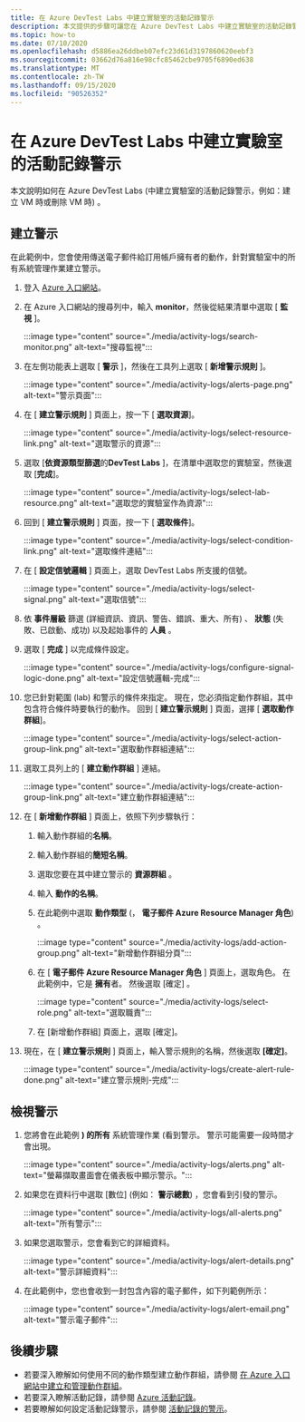 ```yaml
---
title: 在 Azure DevTest Labs 中建立實驗室的活動記錄警示
description: 本文提供的步驟可讓您在 Azure DevTest Labs 中建立實驗室的活動記錄警示。
ms.topic: how-to
ms.date: 07/10/2020
ms.openlocfilehash: d5886ea26ddbeb07efc23d61d3197860620eebf3
ms.sourcegitcommit: 03662d76a816e98cfc85462cbe9705f6890ed638
ms.translationtype: MT
ms.contentlocale: zh-TW
ms.lasthandoff: 09/15/2020
ms.locfileid: "90526352"
---
```

# <a name="create-activity-log-alerts-for-labs-in-azure-devtest-labs"></a>在 Azure DevTest Labs 中建立實驗室的活動記錄警示
本文說明如何在 Azure DevTest Labs (中建立實驗室的活動記錄警示，例如：建立 VM 時或刪除 VM 時) 。

## <a name="create-alerts"></a>建立警示
在此範例中，您會使用傳送電子郵件給訂用帳戶擁有者的動作，針對實驗室中的所有系統管理作業建立警示。 

1. 登入 [Azure 入口網站](https://portal.azure.com)。
1. 在 Azure 入口網站的搜尋列中，輸入 **monitor**，然後從結果清單中選取 [ **監視** ]。 

    :::image type="content" source="./media/activity-logs/search-monitor.png" alt-text="搜尋監視":::        
1. 在左側功能表上選取 [ **警示** ]，然後在工具列上選取 [ **新增警示規則** ]。 

    :::image type="content" source="./media/activity-logs/alerts-page.png" alt-text="警示頁面":::    
1. 在 [ **建立警示規則** ] 頁面上，按一下 [ **選取資源**]。 

    :::image type="content" source="./media/activity-logs/select-resource-link.png" alt-text="選取警示的資源":::        
1. 選取 [**依資源類型篩選**的**DevTest Labs** ]，在清單中選取您的實驗室，然後選取 [**完成**]。

    :::image type="content" source="./media/activity-logs/select-lab-resource.png" alt-text="選取您的實驗室作為資源":::
1. 回到 [ **建立警示規則** ] 頁面，按一下 [ **選取條件**]。 

    :::image type="content" source="./media/activity-logs/select-condition-link.png" alt-text="選取條件連結":::    
1. 在 [ **設定信號邏輯** ] 頁面上，選取 DevTest Labs 所支援的信號。 

    :::image type="content" source="./media/activity-logs/select-signal.png" alt-text="選取信號":::
1. 依 **事件層級** 篩選 (詳細資訊、資訊、警告、錯誤、重大、所有) 、 **狀態** (失敗、已啟動、成功) 以及起始事件的 **人員** 。 
1. 選取 [ **完成** ] 以完成條件設定。 

    :::image type="content" source="./media/activity-logs/configure-signal-logic-done.png" alt-text="設定信號邏輯-完成":::
1. 您已針對範圍 (lab) 和警示的條件來指定。 現在，您必須指定動作群組，其中包含符合條件時要執行的動作。 回到 [ **建立警示規則** ] 頁面，選擇 [ **選取動作群組**]。 

    :::image type="content" source="./media/activity-logs/select-action-group-link.png" alt-text="選取動作群組連結":::
1. 選取工具列上的 [ **建立動作群組** ] 連結。 

    :::image type="content" source="./media/activity-logs/create-action-group-link.png" alt-text="建立動作群組連結":::
1. 在 [ **新增動作群組** ] 頁面上，依照下列步驟執行：
    1. 輸入動作群組的**名稱**。
    1. 輸入動作群組的**簡短名稱**。 
    1. 選取您要在其中建立警示的 **資源群組** 。 
    1. 輸入 **動作的名稱**。 
    1. 在此範例中選取 **動作類型** (， **電子郵件 Azure Resource Manager 角色**) 。 

        :::image type="content" source="./media/activity-logs/add-action-group.png" alt-text="新增動作群組分頁":::
    1. 在 [ **電子郵件 Azure Resource Manager 角色** ] 頁面上，選取角色。 在此範例中，它是 **擁有**者。 然後選取 [確定]  。 

        :::image type="content" source="./media/activity-logs/select-role.png" alt-text="選取職責":::            
    1. 在 [新增動作群組] 頁面上，選取 [確定]。 
1. 現在，在 [ **建立警示規則** ] 頁面上，輸入警示規則的名稱，然後選取 **[確定]**。 

    :::image type="content" source="./media/activity-logs/create-alert-rule-done.png" alt-text="建立警示規則-完成":::

## <a name="view-alerts"></a>檢視警示 
1. 您將會在此範例 **) 的所有** 系統管理作業 (看到警示。 警示可能需要一段時間才會出現。 

    :::image type="content" source="./media/activity-logs/alerts.png" alt-text="螢幕擷取畫面會在儀表板中顯示警示。":::
1. 如果您在資料行中選取 [數位] (例如： **警示總數**) ，您會看到引發的警示。 

    :::image type="content" source="./media/activity-logs/all-alerts.png" alt-text="所有警示":::
1. 如果您選取警示，您會看到它的詳細資料。 

    :::image type="content" source="./media/activity-logs/alert-details.png" alt-text="警示詳細資料":::
1. 在此範例中，您也會收到一封包含內容的電子郵件，如下列範例所示： 

    :::image type="content" source="./media/activity-logs/alert-email.png" alt-text="警示電子郵件":::

## <a name="next-steps"></a>後續步驟
- 若要深入瞭解如何使用不同的動作類型建立動作群組，請參閱 [在 Azure 入口網站中建立和管理動作群組](../azure-monitor/platform/action-groups.md)。
- 若要深入瞭解活動記錄，請參閱  [Azure 活動記錄](../azure-monitor/platform/activity-log.md)。
- 若要瞭解如何設定活動記錄警示，請參閱 [活動記錄的警示](../azure-monitor/platform/activity-log-alerts.md)。

